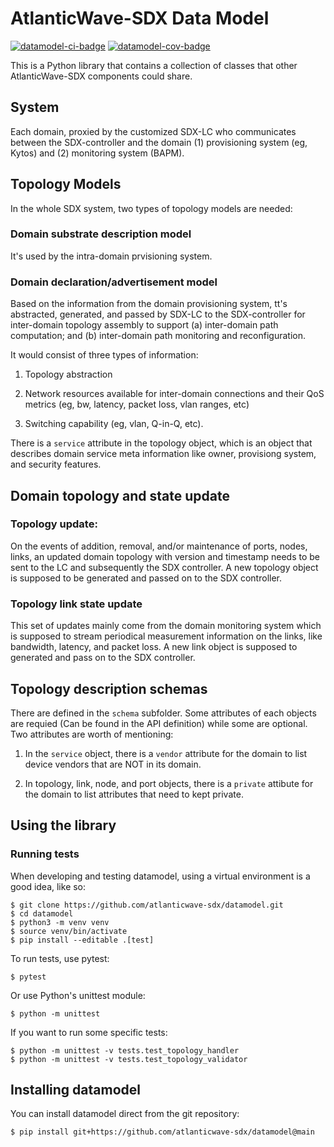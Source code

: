 # AtlanticWave-SDX Data Model

[![datamodel-ci-badge]][datamodel-ci] [![datamodel-cov-badge]][datamodel-cov]

This is a Python library that contains a collection of classes that
other AtlanticWave-SDX components could share.


## System

Each domain, proxied by the customized SDX-LC who communicates between
the SDX-controller and the domain (1) provisioning system (eg, Kytos)
and (2) monitoring system (BAPM).

## Topology Models

In the whole SDX system, two types of topology models are needed: 

### Domain substrate description model

It's used by the intra-domain prvisioning system. 

### Domain declaration/advertisement model

Based on the information from the domain provisioning system, tt's
abstracted, generated, and passed by SDX-LC to the SDX-controller for
inter-domain topology assembly to support (a) inter-domain path
computation; and (b) inter-domain path monitoring and
reconfiguration. 

It would consist of three types of information: 

1. Topology abstraction

2. Network resources available for inter-domain connections and their
QoS metrics (eg, bw, latency, packet loss, vlan ranges, etc)

3. Switching capability (eg, vlan, Q-in-Q, etc).

There is a `service` attribute in the topology object, which is an
object that describes domain service meta information like owner,
provisiong system, and security features.

## Domain topology and state update

### Topology update:

On the events of addition, removal, and/or maintenance of ports,
nodes, links, an updated domain topology with version and timestamp
needs to be sent to the LC and subsequently the SDX controller. A new
topology object is supposed to be generated and passed on to the SDX
controller.

### Topology link state update

This set of updates mainly come from the domain monitoring system
which is supposed to stream periodical measurement information on the
links, like bandwidth, latency, and packet loss. A new link object is
supposed to generated and pass on to the SDX controller.


## Topology description schemas

There are defined in the `schema` subfolder. Some attributes of each
objects are requied (Can be found in the API definition) while some
are optional. Two attributes are worth of mentioning: 

1. In the `service` object, there is a `vendor` attribute for the
domain to list device vendors that are NOT in its domain.

2. In topology, link, node, and port objects, there is a `private`
attibute for the domain to list attributes that need to kept private.
  
## Using the library

### Running tests

When developing and testing datamodel, using a virtual environment is
a good idea, like so:

```console
$ git clone https://github.com/atlanticwave-sdx/datamodel.git
$ cd datamodel
$ python3 -m venv venv
$ source venv/bin/activate
$ pip install --editable .[test]
```

To run tests, use pytest:

```console
$ pytest
```

Or use Python's unittest module:

```console
$ python -m unittest
```

If you want to run some specific tests:

```console
$ python -m unittest -v tests.test_topology_handler
$ python -m unittest -v tests.test_topology_validator
```

## Installing datamodel

You can install datamodel direct from the git repository:

```console
$ pip install git+https://github.com/atlanticwave-sdx/datamodel@main
```

<!-- URLs -->

[datamodel-ci-badge]: https://github.com/atlanticwave-sdx/datamodel/actions/workflows/test.yml/badge.svg
[datamodel-ci]: https://github.com/atlanticwave-sdx/datamodel/actions/workflows/test.yml

[datamodel-cov-badge]: https://coveralls.io/repos/github/atlanticwave-sdx/datamodel/badge.svg?branch=main (Coverage Status)
[datamodel-cov]: https://coveralls.io/github/atlanticwave-sdx/datamodel?branch=main
